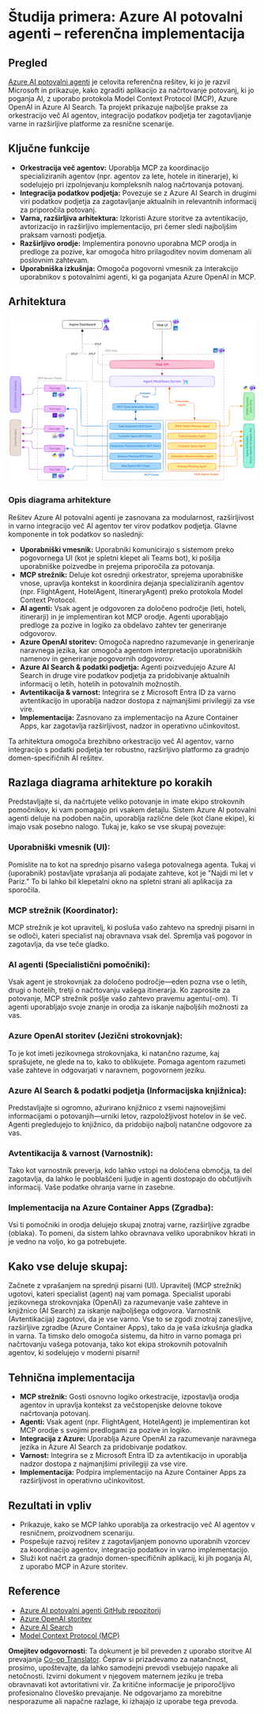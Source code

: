 <!--
CO_OP_TRANSLATOR_METADATA:
{
  "original_hash": "b6b1bc868efed4cf02c52f8deada559d",
  "translation_date": "2025-05-17T17:36:48+00:00",
  "source_file": "09-CaseStudy/Readme.md",
  "language_code": "sl"
}
-->
# Študija primera: Azure AI potovalni agenti – referenčna implementacija

## Pregled

[Azure AI potovalni agenti](https://github.com/Azure-Samples/azure-ai-travel-agents) je celovita referenčna rešitev, ki jo je razvil Microsoft in prikazuje, kako zgraditi aplikacijo za načrtovanje potovanj, ki jo poganja AI, z uporabo protokola Model Context Protocol (MCP), Azure OpenAI in Azure AI Search. Ta projekt prikazuje najboljše prakse za orkestracijo več AI agentov, integracijo podatkov podjetja ter zagotavljanje varne in razširljive platforme za resnične scenarije.

## Ključne funkcije
- **Orkestracija več agentov:** Uporablja MCP za koordinacijo specializiranih agentov (npr. agentov za lete, hotele in itinerarje), ki sodelujejo pri izpolnjevanju kompleksnih nalog načrtovanja potovanj.
- **Integracija podatkov podjetja:** Povezuje se z Azure AI Search in drugimi viri podatkov podjetja za zagotavljanje aktualnih in relevantnih informacij za priporočila potovanj.
- **Varna, razširljiva arhitektura:** Izkoristi Azure storitve za avtentikacijo, avtorizacijo in razširljivo implementacijo, pri čemer sledi najboljšim praksam varnosti podjetja.
- **Razširljivo orodje:** Implementira ponovno uporabna MCP orodja in predloge za pozive, kar omogoča hitro prilagoditev novim domenam ali poslovnim zahtevam.
- **Uporabniška izkušnja:** Omogoča pogovorni vmesnik za interakcijo uporabnikov s potovalnimi agenti, ki ga poganjata Azure OpenAI in MCP.

## Arhitektura
![Arhitektura](https://github.com/Azure-Samples/azure-ai-travel-agents/blob/main/docs/ai-travel-agents-architecture-diagram.png)

### Opis diagrama arhitekture

Rešitev Azure AI potovalni agenti je zasnovana za modularnost, razširljivost in varno integracijo več AI agentov ter virov podatkov podjetja. Glavne komponente in tok podatkov so naslednji:

- **Uporabniški vmesnik:** Uporabniki komunicirajo s sistemom preko pogovornega UI (kot je spletni klepet ali Teams bot), ki pošilja uporabniške poizvedbe in prejema priporočila za potovanja.
- **MCP strežnik:** Deluje kot osrednji orkestrator, sprejema uporabniške vnose, upravlja kontekst in koordinira dejanja specializiranih agentov (npr. FlightAgent, HotelAgent, ItineraryAgent) preko protokola Model Context Protocol.
- **AI agenti:** Vsak agent je odgovoren za določeno področje (leti, hoteli, itinerarji) in je implementiran kot MCP orodje. Agenti uporabljajo predloge za pozive in logiko za obdelavo zahtev ter generiranje odgovorov.
- **Azure OpenAI storitev:** Omogoča napredno razumevanje in generiranje naravnega jezika, kar omogoča agentom interpretacijo uporabniških namenov in generiranje pogovornih odgovorov.
- **Azure AI Search & podatki podjetja:** Agenti poizvedujejo Azure AI Search in druge vire podatkov podjetja za pridobivanje aktualnih informacij o letih, hotelih in potovalnih možnostih.
- **Avtentikacija & varnost:** Integrira se z Microsoft Entra ID za varno avtentikacijo in uporablja nadzor dostopa z najmanjšimi privilegiji za vse vire.
- **Implementacija:** Zasnovano za implementacijo na Azure Container Apps, kar zagotavlja razširljivost, nadzor in operativno učinkovitost.

Ta arhitektura omogoča brezhibno orkestracijo več AI agentov, varno integracijo s podatki podjetja ter robustno, razširljivo platformo za gradnjo domen-specifičnih AI rešitev.

## Razlaga diagrama arhitekture po korakih
Predstavljajte si, da načrtujete veliko potovanje in imate ekipo strokovnih pomočnikov, ki vam pomagajo pri vsakem detajlu. Sistem Azure AI potovalni agenti deluje na podoben način, uporablja različne dele (kot člane ekipe), ki imajo vsak posebno nalogo. Tukaj je, kako se vse skupaj povezuje:

### Uporabniški vmesnik (UI):
Pomislite na to kot na sprednjo pisarno vašega potovalnega agenta. Tukaj vi (uporabnik) postavljate vprašanja ali podajate zahteve, kot je "Najdi mi let v Pariz." To bi lahko bil klepetalni okno na spletni strani ali aplikacija za sporočila.

### MCP strežnik (Koordinator):
MCP strežnik je kot upravitelj, ki posluša vašo zahtevo na sprednji pisarni in se odloči, kateri specialist naj obravnava vsak del. Spremlja vaš pogovor in zagotavlja, da vse teče gladko.

### AI agenti (Specialistični pomočniki):
Vsak agent je strokovnjak za določeno področje—eden pozna vse o letih, drugi o hotelih, tretji o načrtovanju vašega itinerarja. Ko zaprosite za potovanje, MCP strežnik pošlje vašo zahtevo pravemu agentu(-om). Ti agenti uporabljajo svoje znanje in orodja za iskanje najboljših možnosti za vas.

### Azure OpenAI storitev (Jezični strokovnjak):
To je kot imeti jezikovnega strokovnjaka, ki natančno razume, kaj sprašujete, ne glede na to, kako to oblikujete. Pomaga agentom razumeti vaše zahteve in odgovarjati v naravnem, pogovornem jeziku.

### Azure AI Search & podatki podjetja (Informacijska knjižnica):
Predstavljajte si ogromno, ažurirano knjižnico z vsemi najnovejšimi informacijami o potovanjih—urniki letov, razpoložljivost hotelov in še več. Agenti pregledujejo to knjižnico, da pridobijo najbolj natančne odgovore za vas.

### Avtentikacija & varnost (Varnostnik):
Tako kot varnostnik preverja, kdo lahko vstopi na določena območja, ta del zagotavlja, da lahko le pooblaščeni ljudje in agenti dostopajo do občutljivih informacij. Vaše podatke ohranja varne in zasebne.

### Implementacija na Azure Container Apps (Zgradba):
Vsi ti pomočniki in orodja delujejo skupaj znotraj varne, razširljive zgradbe (oblaka). To pomeni, da sistem lahko obravnava veliko uporabnikov hkrati in je vedno na voljo, ko ga potrebujete.

## Kako vse deluje skupaj:

Začnete z vprašanjem na sprednji pisarni (UI).
Upravitelj (MCP strežnik) ugotovi, kateri specialist (agent) naj vam pomaga.
Specialist uporabi jezikovnega strokovnjaka (OpenAI) za razumevanje vaše zahteve in knjižnico (AI Search) za iskanje najboljšega odgovora.
Varnostnik (Avtentikacija) zagotovi, da je vse varno.
Vse to se zgodi znotraj zanesljive, razširljive zgradbe (Azure Container Apps), tako da je vaša izkušnja gladka in varna.
Ta timsko delo omogoča sistemu, da hitro in varno pomaga pri načrtovanju vašega potovanja, tako kot ekipa strokovnih potovalnih agentov, ki sodelujejo v moderni pisarni!

## Tehnična implementacija
- **MCP strežnik:** Gosti osnovno logiko orkestracije, izpostavlja orodja agentov in upravlja kontekst za večstopenjske delovne tokove načrtovanja potovanj.
- **Agenti:** Vsak agent (npr. FlightAgent, HotelAgent) je implementiran kot MCP orodje s svojimi predlogami za pozive in logiko.
- **Integracija z Azure:** Uporablja Azure OpenAI za razumevanje naravnega jezika in Azure AI Search za pridobivanje podatkov.
- **Varnost:** Integrira se z Microsoft Entra ID za avtentikacijo in uporablja nadzor dostopa z najmanjšimi privilegiji za vse vire.
- **Implementacija:** Podpira implementacijo na Azure Container Apps za razširljivost in operativno učinkovitost.

## Rezultati in vpliv
- Prikazuje, kako se MCP lahko uporablja za orkestracijo več AI agentov v resničnem, proizvodnem scenariju.
- Pospešuje razvoj rešitev z zagotavljanjem ponovno uporabnih vzorcev za koordinacijo agentov, integracijo podatkov in varno implementacijo.
- Služi kot načrt za gradnjo domen-specifičnih aplikacij, ki jih poganja AI, z uporabo MCP in Azure storitev.

## Reference
- [Azure AI potovalni agenti GitHub repozitorij](https://github.com/Azure-Samples/azure-ai-travel-agents)
- [Azure OpenAI storitev](https://azure.microsoft.com/en-us/products/ai-services/openai-service/)
- [Azure AI Search](https://azure.microsoft.com/en-us/products/ai-services/ai-search/)
- [Model Context Protocol (MCP)](https://modelcontextprotocol.io/)

**Omejitev odgovornosti**:
Ta dokument je bil preveden z uporabo storitve AI prevajanja [Co-op Translator](https://github.com/Azure/co-op-translator). Čeprav si prizadevamo za natančnost, prosimo, upoštevajte, da lahko samodejni prevodi vsebujejo napake ali netočnosti. Izvirni dokument v njegovem maternem jeziku je treba obravnavati kot avtoritativni vir. Za kritične informacije je priporočljivo profesionalno človeško prevajanje. Ne odgovarjamo za morebitne nesporazume ali napačne razlage, ki izhajajo iz uporabe tega prevoda.